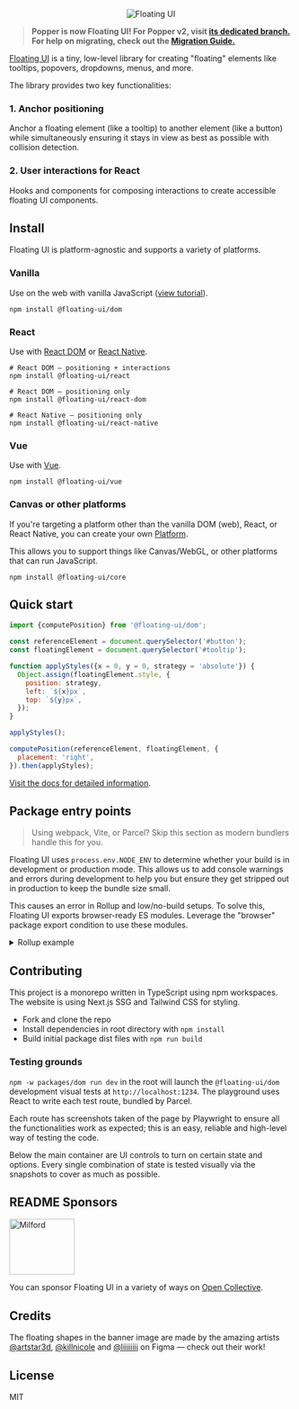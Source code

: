 <p align="center">
  <img src="https://github.com/floating-ui/floating-ui/blob/master/website/assets/floating-ui-banner.png" alt="Floating UI">
<p>

> **Popper is now Floating UI! For Popper v2, visit
> [its dedicated branch.](https://github.com/floating-ui/floating-ui/tree/v2.x)
> For help on migrating, check out the
> [Migration Guide.](https://floating-ui.com/docs/migration)**

[Floating UI](https://floating-ui.com) is a tiny, low-level library for creating
"floating" elements like tooltips, popovers, dropdowns, menus, and more.

The library provides two key functionalities:

### 1. Anchor positioning

Anchor a floating element (like a tooltip) to another element (like a button)
while simultaneously ensuring it stays in view as best as possible with
collision detection.

### 2. User interactions for React

Hooks and components for composing interactions to create accessible floating UI
components.

## Install

Floating UI is platform-agnostic and supports a variety of platforms.

### Vanilla

Use on the web with vanilla JavaScript
([view tutorial](https://floating-ui.com/docs/tutorial)).

```shell
npm install @floating-ui/dom
```

### React

Use with [React DOM](https://floating-ui.com/docs/react) or
[React Native](https://floating-ui.com/docs/react-native).

```shell
# React DOM — positioning + interactions
npm install @floating-ui/react
```

```shell
# React DOM — positioning only
npm install @floating-ui/react-dom
```

```shell
# React Native — positioning only
npm install @floating-ui/react-native
```

### Vue

Use with [Vue](https://floating-ui.com/docs/vue).

```shell
npm install @floating-ui/vue
```

### Canvas or other platforms

If you're targeting a platform other than the vanilla DOM (web), React, or React
Native, you can create your own
[Platform](https://floating-ui.com/docs/platform).

This allows you to support things like Canvas/WebGL, or other platforms that can
run JavaScript.

```shell
npm install @floating-ui/core
```

## Quick start

```js
import {computePosition} from '@floating-ui/dom';

const referenceElement = document.querySelector('#button');
const floatingElement = document.querySelector('#tooltip');

function applyStyles({x = 0, y = 0, strategy = 'absolute'}) {
  Object.assign(floatingElement.style, {
    position: strategy,
    left: `${x}px`,
    top: `${y}px`,
  });
}

applyStyles();

computePosition(referenceElement, floatingElement, {
  placement: 'right',
}).then(applyStyles);
```

[Visit the docs for detailed information](https://floating-ui.com/docs/computePosition).

## Package entry points

> Using webpack, Vite, or Parcel? Skip this section as modern bundlers handle
> this for you.

Floating UI uses `process.env.NODE_ENV` to determine whether your build is in
development or production mode. This allows us to add console warnings and
errors during development to help you but ensure they get stripped out in
production to keep the bundle size small.

This causes an error in Rollup and low/no-build setups. To solve this, Floating
UI exports browser-ready ES modules. Leverage the "browser" package export
condition to use these modules.

<details>
  <summary>Rollup example</summary>

The `browser` option in the `nodeResolve()` plugin will select browser versions
of packages if available.

```js
import {nodeResolve} from '@rollup/plugin-node-resolve';

export default {
  // ...
  plugins: [
    nodeResolve({
      browser: true,

      // Add this line for development config, omit for
      // production config
      exportConditions: ['development'],
    }),
  ],
};
```

</details>

## Contributing

This project is a monorepo written in TypeScript using npm workspaces. The
website is using Next.js SSG and Tailwind CSS for styling.

- Fork and clone the repo
- Install dependencies in root directory with `npm install`
- Build initial package dist files with `npm run build`

### Testing grounds

`npm -w packages/dom run dev` in the root will launch the `@floating-ui/dom`
development visual tests at `http://localhost:1234`. The playground uses React
to write each test route, bundled by Parcel.

Each route has screenshots taken of the page by Playwright to ensure all the
functionalities work as expected; this is an easy, reliable and high-level way
of testing the code.

Below the main container are UI controls to turn on certain state and options.
Every single combination of state is tested visually via the snapshots to cover
as much as possible.

## README Sponsors

<a href="https://milfordasset.com/" target="_blank" rel="noopener noreferrer">
  <img width="116" height="99" src="https://github.com/floating-ui/floating-ui/blob/master/website/assets/sponsors/milford.svg" alt="Milford" />
</a>

You can sponsor Floating UI in a variety of ways on
[Open Collective](https://opencollective.com/floating-ui).

## Credits

The floating shapes in the banner image are made by the amazing artists
[@artstar3d](https://figma.com/@artstar3d),
[@killnicole](https://figma.com/@killnicole) and
[@liiiiiiii](https://www.figma.com/@liiiiiii) on Figma — check out their work!

## License

MIT
